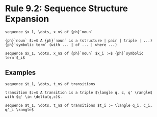 Rule 9.2: Sequence Structure Expansion
======================================


```{rewrite-rule}
sequence $x_1, \dots, x_n$ of {ph}`noun`

{ph}`noun` $:=$ A {ph}`noun` is a (structure | pair | triple | ...) {ph}`symbolic term` (with ... | of ... | where ...)

sequence $x_1, \dots, x_n$ of {ph}`noun` $x_i :=$ {ph}`symbolic term`$_i$
```


Examples
--------

```{rewrite-rule}
sequence $t_1, \dots, t_n$ of transitions

transition $:=$ A transition is a triple $\langle q, c, q' \rangle$ with $q' \in \delta(q,c)$.

sequence $t_1, \dots, t_n$ of transitions $t_i := \langle q_i, c_i, q'_i \rangle$
```
